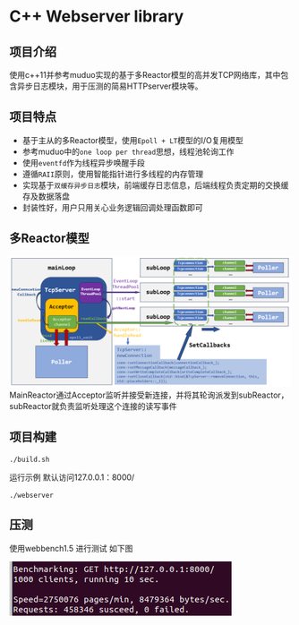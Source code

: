 # C++ Webserver library
## 项目介绍
使用c++11并参考muduo实现的基于多Reactor模型的高并发TCP网络库，其中包含异步日志模块，用于压测的简易HTTPserver模块等。
## 项目特点
* 基于主从的多Reactor模型，使用`Epoll + LT`模型的I/O复用模型
* 参考muduo中的`one loop per thread`思想，线程池轮询工作
* 使用`eventfd`作为线程异步唤醒手段
* 遵循`RAII`原则，使用智能指针进行多线程的内存管理
* 实现基于`双缓存异步日志`模块，前端缓存日志信息，后端线程负责定期的交换缓存及数据落盘
* 封装性好，用户只用关心业务逻辑回调处理函数即可
## 多Reactor模型
![](https://github.com/CCCCBBBB/myWebserver/blob/main/images/%E5%A4%9AReactor.png)
MainReactor通过Acceptor监听并接受新连接，并将其轮询派发到subReactor，subReactor就负责监听处理这个连接的读写事件

## 项目构建
```
./build.sh
```
运行示例 默认访问127.0.0.1：8000/
```
./webserver
```
## 压测
使用webbench1.5 进行测试 如下图  

![](https://github.com/CCCCBBBB/myWebserver/blob/main/images/%E5%8E%8B%E6%B5%8B.png)
